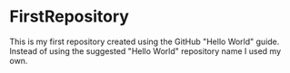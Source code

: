 # FirstRepository
This is my first repository created using the GitHub "Hello World" guide. Instead of using the suggested "Hello World" repository name I used my own.
